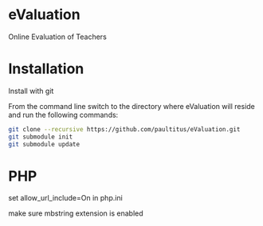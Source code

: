 eValuation
==========

Online Evaluation of Teachers

Installation
============
Install with git

From the command line switch to the directory where eValuation will reside and run the following commands:

```sh
git clone --recursive https://github.com/paultitus/eValuation.git
git submodule init
git submodule update
```

PHP
===
set allow_url_include=On in php.ini

make sure mbstring extension is enabled
